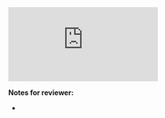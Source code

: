 <!-- Change the ## to your pull request number -->
![Coverage Badge](https://img.shields.io/endpoint?url=https://gist.githubusercontent.com/BrTkCa/7e8518effa060c374ddaeba872f5a0d5/raw/react-identity-component__pull_##.json)

**Notes for reviewer:**

*